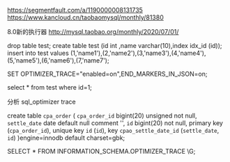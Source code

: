 https://segmentfault.com/a/1190000008131735
https://www.kancloud.cn/taobaomysql/monthly/81380

8.0新的执行器
http://mysql.taobao.org/monthly/2020/07/01/


drop table test;
create  table test (id  int ,name varchar(10),index idx_id (id));
insert  into  test  values (1,'name1'),(2,'name2'),(3,'name3'),(4,'name4'),(5,'name5'),(6,'name6'),(7,'name7');

SET OPTIMIZER_TRACE="enabled=on",END_MARKERS_IN_JSON=on;

select  * from  test  where id=1;


分析 sql_optimizer trace


create table `cpa_order` (
`cpa_order_id` bigint(20) unsigned not null,
`settle_date` date default null comment '',
`id` bigint(20) not null,
primary key (`cpa_order_id`),
unique key `id` (`id`),
key `cpao_settle_date_id` (`settle_date`, `id`)
)engine=innodb default charset=gbk;


SELECT * FROM INFORMATION_SCHEMA.OPTIMIZER_TRACE \G;

